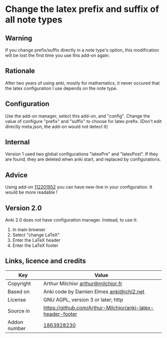 # Change the latex prefix and suffix of all note types

## Warning 
If you change prefix/suffix directly in a note type's option, this
modification will be lost the first time you use this add-on again.

## Rationale
After two years of using anki, mostly for mathematics, it never
occured that the latex configuration I use depends on the note type.

## Configuration
Use the add-on manager, select this add-on, and "config". Change the
value of configure "prefix" and "suffix" to choose for latex
prefix. (Don't edit directly meta.json, the add-on would not detect
it)

## Internal
Version 1 used two global configurations "latexPre" and
"latexPost". If they are found, they are deleted when anki start, and
replaced by configurations. 

## Advice
Using add-on [112201952](https://ankiweb.net/shared/info/112201952)
you can have new-line in your configuration. It would be more readable !

## Version 2.0
Anki 2.0 does not have configuration manager. Instead, to use it:
1. In main browser
2. Select "change LaTeX" 
3. Enter the LaTeX header
4. Enter the LaTeX footer



## Links, licence and credits

Key         |Value
------------|-------------------------------------------------------------------
Copyright   |Arthur Milchior <arthur@milchior.fr>
Based on    |Anki code by Damien Elmes <anki@ichi2.net>
License     |GNU AGPL, version 3 or later; http|//www.gnu.org/licenses/agpl.html
Source in   | https://github.com/Arthur-Milchior/anki-latex-header-footer
Addon number| [1863928230](https://ankiweb.net/shared/info/1863928230)
